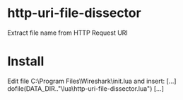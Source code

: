 # http-uri-file-dissector
Extract file name from HTTP Request URI

# Install
Edit file C:\Program Files\Wireshark\init.lua and insert:
	[...]
	dofile(DATA_DIR.."\\lua\\http-uri-file-dissector.lua")
	[...]
